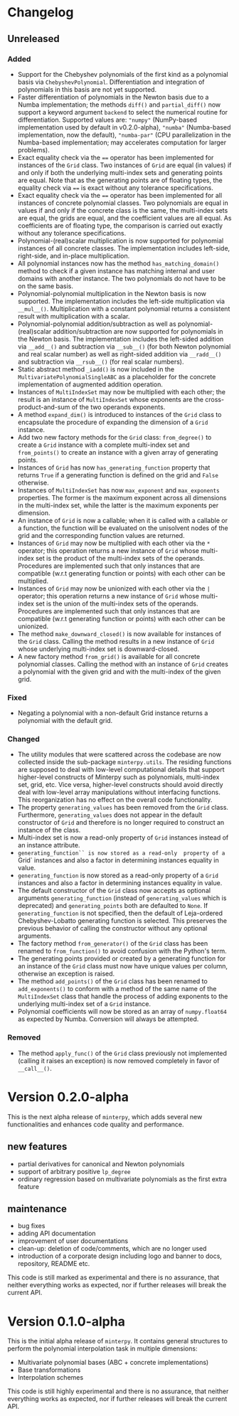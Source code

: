 # Changelog

## Unreleased

### Added

- Support for the Chebyshev polynomials of the first kind as a polynomial basis
  via `ChebyshevPolynomial`. Differentiation and integration of polynomials in
  this basis are not yet supported.
- Faster differentiation of polynomials in the Newton basis due to a Numba 
  implementation; the methods `diff()` and `partial_diff()` now support
  a keyword argument `backend` to select the numerical routine for
  differentiation. Supported values are: `"numpy"` (NumPy-based implementation
  used by default in v0.2.0-alpha), `"numba"` (Numba-based implementation,
  now the default), `"numba-par"` (CPU parallelization in the Numba-based
  implementation; may accelerates computation for larger problems).
- Exact equality check via the `==` operator has been implemented for instances
  of the `Grid` class. Two instances of `Grid` are equal (in values) if and
  only if both the underlying multi-index sets and generating points are
  equal. Note that as the generating points are of floating types, the equality
  check via `==` is exact without any tolerance specifications.
- Exact equality check via the `==` operator has been implemented for all
  instances of concrete polynomial classes. Two polynomials are equal in values
  if and only if the concrete class is the same, the multi-index sets are
  equal, the grids are equal, and the coefficient values are all equal.
  As coefficients are of floating type, the comparison is carried out exactly
  without any tolerance specifications.
- Polynomial-(real)scalar multiplication is now supported for polynomial
  instances of all concrete classes. The implementation includes left-side,
  right-side, and in-place multiplication.
- All polynomial instances now has the method `has_matching_domain()` method
  to check if a given instance has matching internal and user domains with
  another instance. The two polynomials do not have to be on the same basis.
- Polynomial-polynomial multiplication in the Newton basis is now supported.
  The implementation includes the left-side multiplication via `__mul__()`.
  Multiplication with a constant polynomial returns a consistent result with
  multiplication with a scalar.
- Polynomial-polynomial addition/subtraction as well as polynomial-(real)scalar
  addition/subtraction are now supported for polynomials in the Newton basis.
  The implementation includes the left-sided addition via `__add__()` and
  subtraction via `__sub__()` (for both Newton polynomial and real scalar 
  number) as well as right-sided addition via `__radd__()` and subtraction via 
  `__rsub__()` (for real scalar numbers).
- Static abstract method `_iadd()` is now included in the
  `MultivariatePolynomialSingleABC` as a placeholder for the concrete
  implementation of augmented addition operation.
- Instances of `MultiIndexSet` may now be multiplied with each other;
  the result is an instance of `MultiIndexSet` whose exponents are
  the cross-product-and-sum of the two operands exponents.
- A method `expand_dim()` is introduced to instances  of the `Grid` class
  to encapsulate the procedure of expanding the dimension of a `Grid` instance.
- Add two new factory methods for the `Grid` class: `from_degree()` to
  create a `Grid` instance with a complete multi-index set and `from_points()`
  to create an instance with a given array of generating points.
- Instances of `Grid` has now `has_generating_function` property that returns
  `True` if a generating function is defined on the grid and `False` otherwise.
- Instances of `MultiIndexSet` has now `max_exponent` and `max_exponents`
  properties. The former is the maximum exponent across all dimensions in the
  multi-index set, while the latter is the maximum exponents per dimension.
- An instance of `Grid` is now a callable; when it is called with a callable
  or a function, the function will be evaluated on the unisolvent nodes of the
  grid and the corresponding function values are returned.
- Instances of `Grid` may now be multiplied with each other via the `*`
  operator; this operation returns a new instance of `Grid` whose multi-index
  set is the product of the multi-index sets of the operands. Procedures are
  implemented such that only instances that are compatible (w.r.t generating
  function or points) with each other can be multiplied.
- Instances of `Grid` may now be unionized with each other via the `|`
  operator; this operation returns a new instance of `Grid` whose multi-index
  set is the union of the multi-index sets of the operands. Procedures are
  implemented such that only instances that are compatible (w.r.t generating
  function or points) with each other can be unionized.
- The method `make_downward_closed()` is now available for instances of
  the `Grid` class. Calling the method results in a new instance of `Grid`
  whose underlying multi-index set is downward-closed.
- A new factory method `from_grid()` is available for all concrete polynomial
  classes. Calling the method with an instance of `Grid` creates a polynomial
  with the given grid and with the multi-index of the given grid.

### Fixed

- Negating a polynomial with a non-default Grid instance returns a polynomial
  with the default grid.

### Changed

- The utility modules that were scattered across the codebase are now
  collected inside the sub-package `minterpy.utils`. The residing functions
  are supposed to deal with low-level computational details that support
  higher-level constructs of Minterpy such as polynomials, multi-index set,
  grid, etc. Vice versa, higher-level constructs should avoid directly
  deal with low-level array manipulations without interfacing functions.
  This reorganization has no effect on the overall code functionality.
- The property `generating_values` has been removed from the `Grid` class.
  Furthermore, `generating_values` does not appear in the default constructor
  of `Grid` and therefore is no longer required to construct an instance of
  the class.
- Multi-index set is now a read-only property of `Grid` instances instead
  of an instance attribute.
- `generating_function`` is now stored as a read-only  property of a `Grid`
  instances and also a factor in determining instances equality in value.
- `generating_function` is now stored as a read-only property of a `Grid`
  instances and also a factor in determining instances equality in value.
- The default constructor of the `Grid` class now accepts as optional arguments
  `generating_function` (instead of `generating_values` which is deprecated)
  and `generating_points` both are defaulted to `None`.
  If `generating_function` is not specified, then the default of Leja-ordered
  Chebyshev-Lobatto generating function is selected. This preserves the 
  previous behavior of calling the constructor without any optional arguments.
- The factory method `from_generator()` of the `Grid` class has been renamed
  to `from_function()` to avoid confusion with the Python's term.
- The generating points provided or created by a generating function for
  an instance of the `Grid` class must now have unique values per column,
  otherwise an exception is raised.
- The method `add_points()` of the `Grid` class has been renamed to
  `add_exponents()` to conform with a method of the same name of the
  `MultiIndexSet` class that handle the process of adding exponents
  to the underlying multi-index set of a `Grid` instance.
- Polynomial coefficients will now be stored as an array of `numpy.float64`
  as expected by Numba. Conversion will always be attempted.

### Removed

- The method `apply_func()` of the `Grid` class previously not implemented
  (calling it raises an exception) is now removed completely
  in favor of `__call__()`.

# Version 0.2.0-alpha
This is the next alpha release of `minterpy`, which adds several
new functionalities and enhances code quality and performance.

## new features

- partial derivatives for canonical and Newton polynomials
- support of arbitrary positive `lp_degree` 
- ordinary regression based on multivariate polynomials
  as the first extra feature

## maintenance

- bug fixes
- adding API documentation
- improvement of user documentations
- clean-up: deletion of code/comments, which are no longer used
- introduction of a corporate design including logo and banner to docs, 
  repository, README etc.

This code is still marked as experimental and there is no assurance,
that neither everything works as expected,
nor if further releases will break the current API.


# Version 0.1.0-alpha

This is the initial alpha release of `minterpy`.
It contains general structures to perform the polynomial interpolation task
in multiple dimensions:
 
- Multivariate polynomial bases (ABC + concrete implementations)
- Base transformations
- Interpolation schemes

This code is still highly experimental and there is no assurance,
that neither everything works as expected,
nor if further releases will break the current API.
